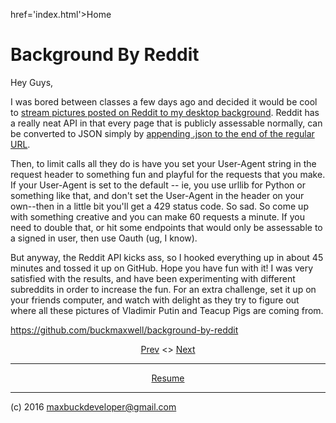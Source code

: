 href='index.html'>Home</a> </p>

# Background By Reddit

Hey Guys,

I was bored between classes a few days ago and decided it would be cool to
[stream pictures posted on Reddit to my desktop
background](https://github.com/buckmaxwell/background-by-reddit). Reddit has a
really neat API in that every page that is publicly assessable normally, can be
converted to JSON simply by [appending .json to the end of the regular
URL](https://www.reddit.com/.json?raw_json=1).

Then, to limit calls all they do is have you set your User-Agent string in the
request header to something fun and playful for the requests that you make. If
your User-Agent is set to the default -- ie, you use urllib for Python or
something like that, and don't set the User-Agent in the header on your
own--then in a little bit you'll get a 429 status code. So sad. So come up with
something creative and you can make 60 requests a minute. If you need to double
that, or hit some endpoints that would only be assessable to a signed in user,
then use Oauth (ug, I know).

But anyway, the Reddit API kicks ass, so I hooked everything up in about 45
minutes and tossed it up on GitHub. Hope you have fun with it! I was very
satisfied with the results, and have been experimenting with different
subreddits in order to increase the fun. For an extra challenge, set it up on
your friends computer, and watch with delight as they try to figure out where
all these pictures of Vladimir Putin and Teacup Pigs are coming from.

https://github.com/buckmaxwell/background-by-reddit

<p align=center><a href=json-api-2.html>Prev</a> <> <a
href=how-many-seasons.html>Next</a></p>

---

<p align=center> <a
href='resume.html'>Resume</a> </p>

---

(c) 2016 maxbuckdeveloper@gmail.com
